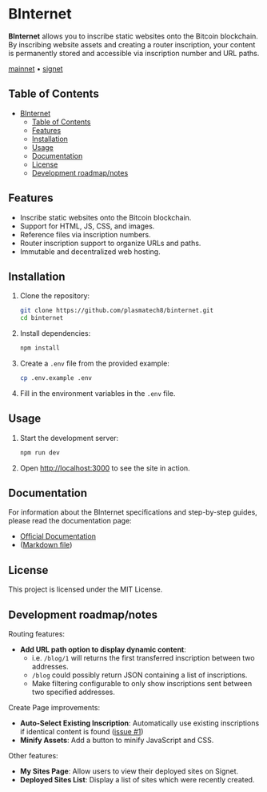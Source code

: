 # BInternet

**BInternet** allows you to inscribe static websites onto the Bitcoin blockchain. By inscribing
website assets and creating a router inscription, your content is permanently stored and accessible
via inscription number and URL paths.

[mainnet](https://binternet.org) • [signet](https://signet.binternet.org)

## Table of Contents
- [BInternet](#binternet)
  - [Table of Contents](#table-of-contents)
  - [Features](#features)
  - [Installation](#installation)
  - [Usage](#usage)
  - [Documentation](#documentation)
  - [License](#license)
  - [Development roadmap/notes](#development-roadmapnotes)

## Features

- Inscribe static websites onto the Bitcoin blockchain.
- Support for HTML, JS, CSS, and images.
- Reference files via inscription numbers.
- Router inscription support to organize URLs and paths.
- Immutable and decentralized web hosting.

## Installation

1. Clone the repository:
    ```bash
    git clone https://github.com/plasmatech8/binternet.git
    cd binternet
    ```

2. Install dependencies:
    ```bash
    npm install
    ```

3. Create a `.env` file from the provided example:
    ```bash
    cp .env.example .env
    ```

4. Fill in the environment variables in the `.env` file.

## Usage

1. Start the development server:
    ```bash
    npm run dev
    ```

2. Open [http://localhost:3000](http://localhost:3000) to see the site in action.

## Documentation

For information about the BInternet specifications and step-by-step guides, please read the
documentation page:

- [Official Documentation](https://binternet.org/docs)
- ([Markdown file](/src/routes/(app)/docs/+page.md))

## License

This project is licensed under the MIT License.

## Development roadmap/notes

Routing features:
- **Add URL path option to display dynamic content**:
  - i.e. `/blog/1` will returns the first transferred inscription between two addresses.
  - `/blog` could possibly return JSON containing a list of inscriptions.
  - Make filtering configurable to only show inscriptions sent between two specified addresses.

Create Page improvements:
- **Auto-Select Existing Inscription**: Automatically use existing inscriptions if identical content is found ([issue #1](https://github.com/plasmatech8/binternet/issues/1))
- **Minify Assets**: Add a button to minify JavaScript and CSS.

Other features:
- **My Sites Page**: Allow users to view their deployed sites on Signet.
- **Deployed Sites List**: Display a list of sites which were recently created.